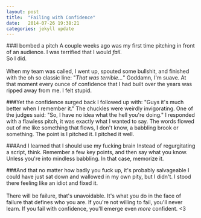 ```yaml
---
layout: post
title:  "Failing with Confidence"
date:   2014-07-26 19:38:21
categories: jekyll update
---
```


###I bombed a pitch
A couple weeks ago was my first time pitching in front of an audience. I was terrified that I would _fail_.
<br>
So I did.
<br>
<br>
When my team was called, I went up, spouted some bullshit, and finished with the oh so classic line: "_That was terrible..._" Goddamn, I'm suave.  At that moment every ounce of confidence that I had built over the years was ripped away from me.  I felt stupid.
<br>

###Yet the confidence surged back
I followed up with: "Guys it's much better when I remember it."  The chuckles were  weirdly invigorating.  One of the judges said: "So, I have no idea what the hell you're doing." I responded with a flawless pitch, it was exactly what I wanted to say.  The words flowed out of me like something that flows, I don't know, a babbling brook or something. The point is I pitched it.  I pitched it well.

###And I learned that I should use my fucking brain
Instead of regurgitating a script, think. Remember a few key points, and then say what you know.  Unless you're into mindless babbling. In that case, memorize it.
<br>

###And that no matter how badly you fuck up, it's probably salvageable
I could have just sat down and wallowed in my own pity, but I didn't.  I stood there feeling like an idiot and fixed it.
<br>
<br>
There will be failure, that's unavoidable.  It's what you do in the face of failure that defines who you are.  If you're not willing to fail, you'll never learn.  If you fail with confidence, you'll emerge even _more_ confident. <3
